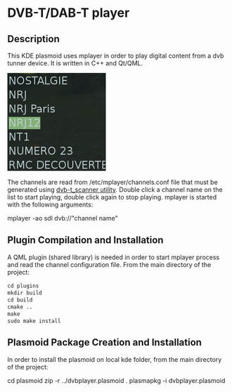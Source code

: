 DVB-T/DAB-T player
=================


Description
-----------

This KDE plasmoid uses mplayer in order to play digital content from a dvb tunner device. It is written
in C++ and Qt/QML. 

![DVB Player Screenshot](dvbplayer.png)

The channels are read from /etc/mplayer/channels.conf file that must be generated 
using [dvb-t_scanner utility](https://github.com/cristeab/dvb-t_scanner). Double click a channel name 
on the list to start playing, double click again to stop playing. mplayer is started 
with the following arguments:

 mplayer -ao sdl dvb://"channel name"


Plugin Compilation and Installation
-----------------------------------

A QML plugin (shared library) is needed in order to start mplayer process and read the channel configuration
file. From the main directory of the project:

    cd plugins
    mkdir build
    cd build
    cmake ..
    make
    sudo make install


Plasmoid Package Creation and Installation
------------------------------------------

In order to install the plasmoid on local kde folder, from the main directory of the project:

  cd plasmoid
  zip -r ../dvbplayer.plasmoid .
  plasmapkg -i dvbplayer.plasmoid
